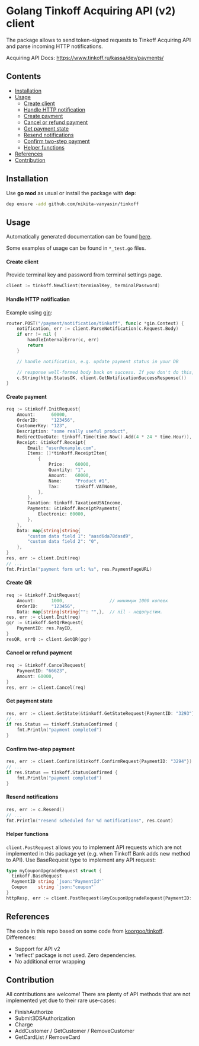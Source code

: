 
# Golang Tinkoff Acquiring API (v2) client

The package allows to send token-signed requests to Tinkoff Acquiring API and parse incoming HTTP notifications.

Acquiring API Docs: https://www.tinkoff.ru/kassa/dev/payments/


## Contents
- [Installation](#installation)
- [Usage](#usage)
  - [Create client](#create-client)
  - [Handle HTTP notification](#handle-http-notification)
  - [Create payment](#create-payment)
  - [Cancel or refund payment](#cancel-or-refund-payment)
  - [Get payment state](#get-payment-state)
  - [Resend notifications](#resend-notifications)
  - [Confirm two-step payment](#confirm-two-step-payment)
  - [Helper functions](#helper-functions)
- [References](#references)
- [Contribution](#contribution)


## Installation
Use **go mod** as usual or install the package with **dep**:
```bash
dep ensure -add github.com/nikita-vanyasin/tinkoff
```

## Usage

Automatically generated documentation can be found [here](https://pkg.go.dev/github.com/nikita-vanyasin/tinkoff).

Some examples of usage can be found in `*_test.go` files.


#### Create client
Provide terminal key and password from terminal settings page.
```go
client := tinkoff.NewClient(terminalKey, terminalPassword)
```

#### Handle HTTP notification
Example using [gin](https://github.com/gin-gonic/gin):
```go
router.POST("/payment/notification/tinkoff", func(c *gin.Context) {
    notification, err := client.ParseNotification(c.Request.Body)
    if err != nil {
        handleInternalError(c, err)
        return
    }

    // handle notification, e.g. update payment status in your DB

    // response well-formed body back on success. If you don't do this, the bank will send notification again later
    c.String(http.StatusOK, client.GetNotificationSuccessResponse())
}
```

#### Create payment
```go
req := &tinkoff.InitRequest{
    Amount:      60000,
    OrderID:     "123456",
    CustomerKey: "123",
    Description: "some really useful product",
    RedirectDueDate: tinkoff.Time(time.Now().Add(4 * 24 * time.Hour)),
    Receipt: &tinkoff.Receipt{
        Email: "user@example.com",
        Items: []*tinkoff.ReceiptItem{
            {
                Price:    60000,
                Quantity: "1",
                Amount:   60000,
                Name:     "Product #1",
                Tax:      tinkoff.VATNone,
            },
        },
        Taxation: tinkoff.TaxationUSNIncome,
        Payments: &tinkoff.ReceiptPayments{
            Electronic: 60000,
        },
    },
    Data: map[string]string{
        "custom data field 1": "aasd6da78dasd9",
        "custom data field 2": "0",
    },
}
res, err := client.Init(req)
// ...
fmt.Println("payment form url: %s", res.PaymentPageURL)
```

#### Create QR
```go
req := &tinkoff.InitRequest{
    Amount:      1000,                 // минимум 1000 копеек 
    OrderID:     "123456",
    Data: map[string]string{"": "",},  // nil - недопустим.
res, err := client.Init(req)
gqr := &tinkoff.GetQrRequest{
    PaymentID: res.PayID,
}
resQR, errQ := client.GetQR(gqr)
```

#### Cancel or refund payment
```go
req := &tinkoff.CancelRequest{
    PaymentID: "66623",
    Amount: 60000,
}
res, err := client.Cancel(req)
```

#### Get payment state
```go
res, err := client.GetState(&tinkoff.GetStateRequest{PaymentID: "3293"})
// ...
if res.Status == tinkoff.StatusConfirmed {
    fmt.Println("payment completed")
}
```

#### Confirm two-step payment
```go
res, err := client.Confirm(&tinkoff.ConfirmRequest{PaymentID: "3294"})
// ...
if res.Status == tinkoff.StatusConfirmed {
    fmt.Println("payment completed")
}
```

#### Resend notifications
```go
res, err := c.Resend()
// ...
fmt.Println("resend scheduled for %d notifications", res.Count)
```

#### Helper functions
`client.PostRequest` allows you to implement API requests which are not implemented in this package yet (e.g. when Tinkoff Bank adds new method to API).
Use BaseRequest type to implement any API request:
```go
type myCouponUpgradeRequest struct {
  tinkoff.BaseRequest
  PaymentID string `json:"PaymentId"`
  Coupon    string `json:"coupon"`
}
httpResp, err := client.PostRequest(&myCouponUpgradeRequest{PaymentID: "3293", Coupon: "whatever"})
```

## References
The code in this repo based on some code from [koorgoo/tinkoff](https://github.com/koorgoo/tinkoff). Differences:
- Support for API v2
- 'reflect' package is not used. Zero dependencies.
- No additional error wrapping


## Contribution
All contributions are welcome! There are plenty of API methods that are not implemented yet due to their rare use-cases:
- FinishAuthorize
- Submit3DSAuthorization
- Charge
- AddCustomer / GetCustomer / RemoveCustomer
- GetCardList / RemoveCard 
 
